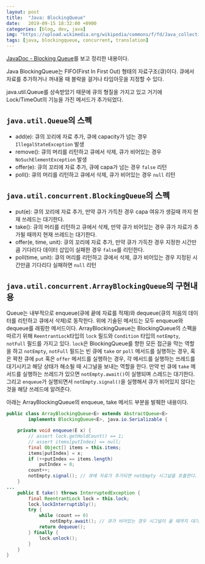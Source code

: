 ```yaml
---
layout: post
title:  "Java: BlockingQueue"
date:   2019-09-15 18:32:00 +0900
categories: [blog, dev, java]
img: "https://upload.wikimedia.org/wikipedia/commons/f/fd/Java_collection_interfaces.svg"
tags: [java, blockingqueue, concurrent, translation]
---
```

[JavaDoc - Blocking Queue](https://docs.oracle.com/javase/8/docs/api/java/util/concurrent/BlockingQueue.html)를 보고 정리한 내용이다.

Java BlockingQueue는 FIFO(First In First Out) 형태의 자료구조(큐)이다. 큐에서 자료를 추가하거나 꺼내올 때 블락을 걸거나 타임아웃을 지정할 수 있다.

java.util.Queue를 상속받았기 때문에 큐의 형질을 가지고 있고 거기에 Lock/TimeOut의 기능을 가진 메서드가 추가되었다.

## `java.util.Queue`의 스펙

* add(e): 큐의 꼬리에 자료 추가, 큐에 capacity가 넘는 경우 `IllegalStateException` 발생
* remove(): 큐의 머리를 리턴하고 큐에서 삭제, 큐가 비어있는 경우 `NoSuchElementException` 발생
* offer(e): 큐의 꼬리에 자료 추가, 큐에 capa가 넘는 경우 `false` 리턴
* poll(): 큐의 머리를 리턴하고 큐에서 삭제, 큐가 비어있는 경우 `null` 리턴

## `java.util.concurrent.BlockingQueue`의 스펙

* put(e): 큐의 꼬리에 자료 추가, 만약 큐가 가득찬 경우 capa 여유가 생길때 까지 현재 쓰레드는 대기한다.
* take(): 큐의 머리를 리턴하고 큐에서 삭제, 만약 큐가 비어있는 경우 큐가 자료가 추가될 때까지 현재 쓰레드는 대기한다.
* offer(e, time, unit): 큐의 꼬리에 자료 추가, 만약 큐가 가득찬 경우 지정한 시간만큼 기다리다 데이터 삽입이 실패한 경우 `false`를 리턴한다.
* poll(time, unit): 큐의 머리를 리턴하고 큐에서 삭제, 큐가 비어있는 경우 지정된 시간만큼 기다리다 실패하면 `null` 리턴

## `java.util.concurrent.ArrayBlockingQueue`의 구현내용

Queue는 내부적으로 enqueue(큐에 끝에 자료를 적재)와 dequeue(큐의 처음의 데이터를 리턴하고 큐에서 삭제)로 동작한다. 위에 기술된 메서드는 모두 enqueue와 dequeue를 래핑한 메서드이다. ArrayBlockingQueue는 BlockingQueue의 스펙을 따르기 위해 `ReentrantLock`타입의 `lock` 필드와 `Condition` 타입의 `notEmpty`, `notFull` 필드를 가지고 있다. `lock`은 BlockingQueue를 향한 모든 접근을 막는 역할을 하고 `notEmpty`, `notFull` 필드는 빈 큐에 `take` or `poll` 메서드를 실행하는 경우, 혹은 꽉찬 큐에 `put` 혹은 `offer` 메서드를 실행하는 경우, 각 메서드를 실행하는 쓰레드를 대기시키고 해당 상태가 해소될 때 시그널을 보내는 역할을 한다. 만약 빈 큐에 `take` 메서드를 실행하는 쓰레드가 있으면 `notEmpty.await()`이 실행되며 스레드는 대기한다. 그리고 `enqueue`가 실행되면서 `notEmpty.signal()`을 실행해서 큐가 비어있지 않다는 것을 해당 쓰레드에 알려준다.

아래는 ArrayBlockingQueue의 enqueue, take 메서드 부분을 발췌한 내용이다.

```java
public class ArrayBlockingQueue<E> extends AbstractQueue<E>
        implements BlockingQueue<E>, java.io.Serializable {

    private void enqueue(E x) {
        // assert lock.getHoldCount() == 1;
        // assert items[putIndex] == null;
        final Object[] items = this.items;
        items[putIndex] = x;
        if (++putIndex == items.length)
            putIndex = 0;
        count++;
        notEmpty.signal(); // 큐에 자료가 추가되면 notEmpty 시그널을 호출한다.
    }
...
    public E take() throws InterruptedException {
        final ReentrantLock lock = this.lock;
        lock.lockInterruptibly();
        try {
            while (count == 0)
                notEmpty.await(); // 큐가 비어있는 경우 시그널이 올 때까지 대기한다.
            return dequeue();
        } finally {
            lock.unlock();
        }
    }
}
```

